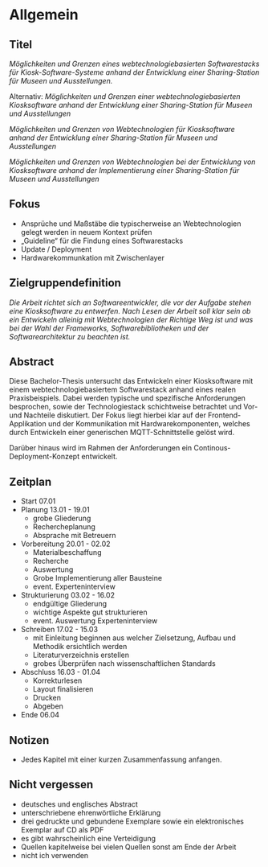 # Allgemein

## Titel
*Möglichkeiten und Grenzen eines webtechnologiebasierten Softwarestacks für Kiosk-Software-Systeme anhand der Entwicklung einer Sharing-Station für Museen und Ausstellungen.*

Alternativ:
*Möglichkeiten und Grenzen einer webtechnologiebasierten Kiosksoftware anhand der Entwicklung einer Sharing-Station für Museen und Ausstellungen*

*Möglichkeiten und Grenzen von Webtechnologien für Kiosksoftware anhand der Entwicklung einer Sharing-Station für Museen und Ausstellungen*

*Möglichkeiten und Grenzen von Webtechnologien bei der Entwicklung von Kiosksoftware anhand der Implementierung einer Sharing-Station für Museen und Ausstellungen*

## Fokus
- Ansprüche und Maßstäbe die typischerweise an Webtechnologien gelegt werden in neuem Kontext prüfen
- „Guideline“ für die Findung eines Softwarestacks
- Update / Deployment
- Hardwarekommunkation mit Zwischenlayer

## Zielgruppendefinition
*Die Arbeit richtet sich an Softwareentwickler, die vor der Aufgabe stehen eine Kiosksoftware zu entwerfen. Nach Lesen der Arbeit soll klar sein ob ein Entwickeln alleinig mit Webtechnologien der Richtige Weg ist und was bei der Wahl der Frameworks, Softwarebibliotheken und der Softwarearchitektur zu beachten ist.*

## Abstract
Diese Bachelor-Thesis untersucht das Entwickeln einer Kiosksoftware mit einem webtechnologiebasiertem Softwarestack anhand eines realen Praxisbeispiels. Dabei werden typische und spezifische Anforderungen besprochen, sowie der Technologiestack schichtweise betrachtet und Vor- und Nachteile diskutiert. Der Fokus liegt hierbei klar auf der Frontend-Applikation und der Kommunikation mit Hardwarekomponenten, welches durch Entwickeln einer generischen MQTT-Schnittstelle gelöst wird. 

Darüber hinaus wird im Rahmen der Anforderungen ein Continous-Deployment-Konzept entwickelt.

## Zeitplan
- Start 07.01
- Planung 13.01 - 19.01
  - grobe Gliederung
  - Rechercheplanung
  - Absprache mit Betreuern 
- Vorbereitung 20.01 - 02.02
  - Materialbeschaffung
  - Recherche
  - Auswertung
  - Grobe Implementierung aller Bausteine
  - event. Experteninterview
- Strukturierung 03.02 - 16.02
  - endgültige Gliederung
  - wichtige Aspekte gut strukturieren
  - event. Auswertung Experteninterview
- Schreiben 17.02 - 15.03
  - mit Einleitung beginnen aus welcher Zielsetzung, Aufbau und Methodik ersichtlich werden
  - Literaturverzeichnis erstellen
  - grobes Überprüfen nach wissenschaftlichen Standards
- Abschluss 16.03 - 01.04 
  - Korrekturlesen
  - Layout finalisieren 
  - Drucken
  - Abgeben
- Ende 06.04


## Notizen
- Jedes Kapitel mit einer kurzen Zusammenfassung anfangen.

## Nicht vergessen
- deutsches und englisches Abstract
- unterschriebene ehrenwörtliche Erklärung
- drei gedruckte und gebundene Exemplare sowie ein elektronisches Exemplar auf CD als PDF 
- es gibt wahrscheinlich eine Verteidigung
- Quellen kapitelweise bei vielen Quellen sonst am Ende der Arbeit
- nicht ich verwenden